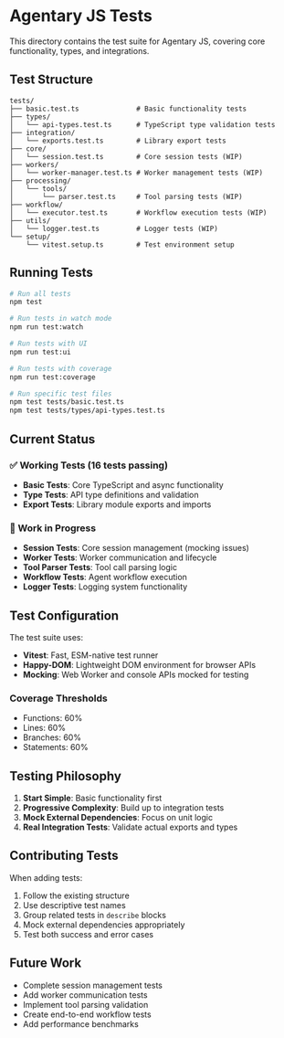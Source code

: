 # Agentary JS Tests

This directory contains the test suite for Agentary JS, covering core functionality, types, and integrations.

## Test Structure

```
tests/
├── basic.test.ts              # Basic functionality tests
├── types/
│   └── api-types.test.ts      # TypeScript type validation tests
├── integration/
│   └── exports.test.ts        # Library export tests
├── core/
│   └── session.test.ts        # Core session tests (WIP)
├── workers/
│   └── worker-manager.test.ts # Worker management tests (WIP) 
├── processing/
│   └── tools/
│       └── parser.test.ts     # Tool parsing tests (WIP)
├── workflow/
│   └── executor.test.ts       # Workflow execution tests (WIP)
├── utils/
│   └── logger.test.ts         # Logger tests (WIP)
└── setup/
    └── vitest.setup.ts        # Test environment setup
```

## Running Tests

```bash
# Run all tests
npm test

# Run tests in watch mode
npm run test:watch

# Run tests with UI
npm run test:ui

# Run tests with coverage
npm run test:coverage

# Run specific test files
npm test tests/basic.test.ts
npm test tests/types/api-types.test.ts
```

## Current Status

### ✅ Working Tests (16 tests passing)

- **Basic Tests**: Core TypeScript and async functionality
- **Type Tests**: API type definitions and validation  
- **Export Tests**: Library module exports and imports

### 🚧 Work in Progress

- **Session Tests**: Core session management (mocking issues)
- **Worker Tests**: Worker communication and lifecycle
- **Tool Parser Tests**: Tool call parsing logic
- **Workflow Tests**: Agent workflow execution
- **Logger Tests**: Logging system functionality

## Test Configuration

The test suite uses:

- **Vitest**: Fast, ESM-native test runner
- **Happy-DOM**: Lightweight DOM environment for browser APIs
- **Mocking**: Web Worker and console APIs mocked for testing

### Coverage Thresholds

- Functions: 60%
- Lines: 60% 
- Branches: 60%
- Statements: 60%

## Testing Philosophy

1. **Start Simple**: Basic functionality first
2. **Progressive Complexity**: Build up to integration tests
3. **Mock External Dependencies**: Focus on unit logic
4. **Real Integration Tests**: Validate actual exports and types

## Contributing Tests

When adding tests:

1. Follow the existing structure
2. Use descriptive test names
3. Group related tests in `describe` blocks
4. Mock external dependencies appropriately
5. Test both success and error cases

## Future Work

- Complete session management tests
- Add worker communication tests  
- Implement tool parsing validation
- Create end-to-end workflow tests
- Add performance benchmarks
